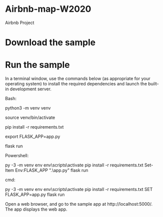 # Airbnb-map-W2020
Airbnb Project

# Download the sample

# Run the sample
In a terminal window, use the commands below (as appropriate for your operating system) to install the required dependencies and launch the built-in development server.

Bash:

python3 -m venv venv

source venv/bin/activate

pip install -r requirements.txt

export FLASK_APP=app.py

flask run


Powershell:

py -3 -m venv env
env\scripts\activate
pip install -r requirements.txt
Set-Item Env:FLASK_APP ".\app.py"
flask run


cmd:

py -3 -m venv env
env\scripts\activate
pip install -r requirements.txt
SET FLASK_APP=app.py
flask run




Open a web browser, and go to the sample app at http://localhost:5000/. The app displays the web app.
